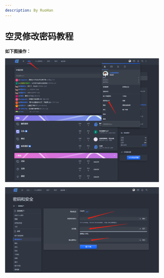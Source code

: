 ```yaml
---
description: By RuoHan
---
```


# 空灵修改密码教程

**如下图操作：**

![](<../../.gitbook/assets/image (49) (1) (1) (1).png>)

![](<../../.gitbook/assets/image (30) (1) (1) (1) (1).png>)

